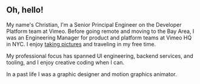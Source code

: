 ## Oh, hello!

My name's Christian, I'm a Senior Principal Engineer on the Developer Platform team at Vimeo. Before going remote and moving to the Bay Area, I was an Engineering Manager for product and platform teams at Vimeo HQ in NYC. I enjoy [taking pictures](https://www.instagram.com/cdebotton/) and traveling in my free time.

My professional focus has spanned UI engineering, backend services, and tooling, and I enjoy creative coding when I can.

In a past life I was a graphic designer and motion graphics animator.
